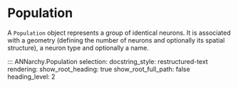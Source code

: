 # Population

A `Population` object represents a group of identical neurons. It is
associated with a geometry (defining the number of neurons and
optionally its spatial structure), a neuron type and optionally a name.

::: ANNarchy.Population
    selection:
      docstring_style: restructured-text
    rendering:
      show_root_heading: true
      show_root_full_path: false
      heading_level: 2